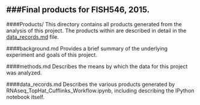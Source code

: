 ###Final products for FISH546, 2015.
---
####Products/
This directory contains all products generated from the analysis of this project. The products within are described in detail in the [data_records.md](https://github.com/kubu4/fish546_2015/blob/master/Course_Project/data_records.md) file.

####background.md
Provides a brief summary of the underlying experiment and goals of this project.

####methods.md
Describes the means by which the data for this project was analyzed.

####data_records.md
Describes the various products generated by RNAseq_TopHat_Cufflinks_Workflow.ipynb, including describing the IPython notebook itself.

